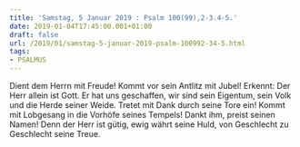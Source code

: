 ```yaml
---
title: 'Samstag, 5 Januar 2019 : Psalm 100(99),2-3.4-5.'
date: 2019-01-04T17:45:00.001+01:00
draft: false
url: /2019/01/samstag-5-januar-2019-psalm-100992-34-5.html
tags: 
- PSALMUS
---
```


Dient dem Herrn mit Freude! Kommt vor sein Antlitz mit Jubel! Erkennt: Der Herr allein ist Gott. Er hat uns geschaffen, wir sind sein Eigentum, sein Volk und die Herde seiner Weide. Tretet mit Dank durch seine Tore ein! Kommt mit Lobgesang in die Vorhöfe seines Tempels! Dankt ihm, preist seinen Namen! Denn der Herr ist gütig, ewig währt seine Huld, von Geschlecht zu Geschlecht seine Treue.